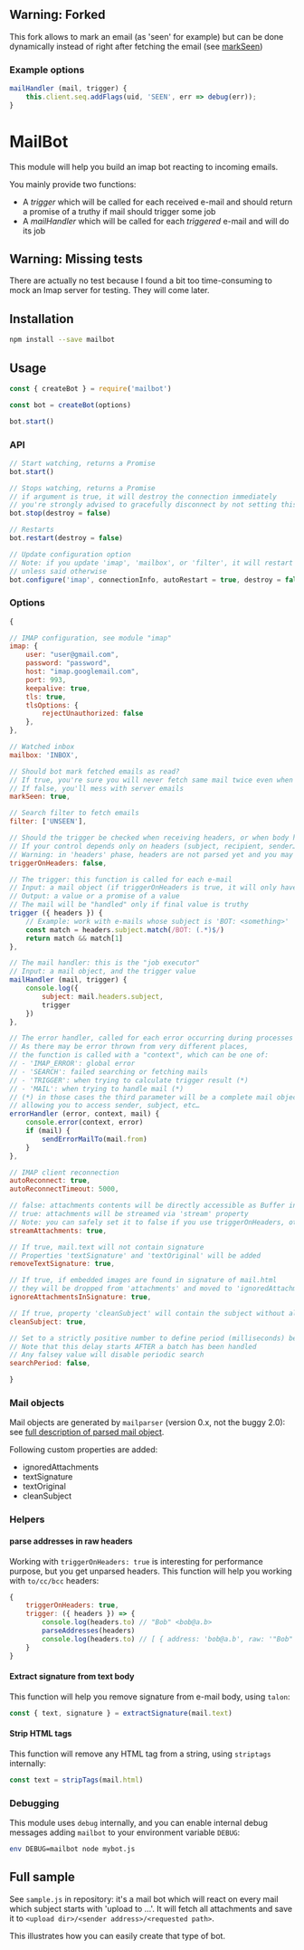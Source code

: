 ## Warning: Forked

This fork allows to mark an email (as 'seen' for example) but can be done dynamically instead of right after fetching the email (see [markSeen](#options))

### Example options

```js
mailHandler (mail, trigger) {
	this.client.seq.addFlags(uid, 'SEEN', err => debug(err));
}	
```

# MailBot

This module will help you build an imap bot reacting to incoming emails.

You mainly provide two functions:

* A *trigger* which will be called for each received e-mail and should return a promise of a truthy if mail should trigger some job
* A *mailHandler* which will be called for each *triggered* e-mail and will do its job

## Warning: Missing tests

There are actually no test because I found a bit too time-consuming to mock an Imap server for testing. They will come later.

## Installation

```sh
npm install --save mailbot
```

## Usage

```js
const { createBot } = require('mailbot')

const bot = createBot(options)

bot.start()
```

### API

```js
// Start watching, returns a Promise
bot.start()

// Stops watching, returns a Promise
// if argument is true, it will destroy the connection immediately
// you're strongly advised to gracefully disconnect by not setting this parameter
bot.stop(destroy = false)

// Restarts
bot.restart(destroy = false)

// Update configuration option
// Note: if you update 'imap', 'mailbox', or 'filter', it will restart the bot
// unless said otherwise
bot.configure('imap', connectionInfo, autoRestart = true, destroy = false)
```

### Options

```js
{

// IMAP configuration, see module "imap"
imap: {
	user: "user@gmail.com",
	password: "password",
	host: "imap.googlemail.com",
	port: 993,
	keepalive: true,
	tls: true,
	tlsOptions: {
		rejectUnauthorized: false
	},
},

// Watched inbox
mailbox: 'INBOX',

// Should bot mark fetched emails as read?
// If true, you're sure you will never fetch same mail twice even when restarting
// If false, you'll mess with server emails
markSeen: true,

// Search filter to fetch emails
filter: ['UNSEEN'],

// Should the trigger be checked when receiving headers, or when body has been parsed?
// If your control depends only on headers (subject, recipient, sender…), you can set it to true
// Warning: in 'headers' phase, headers are not parsed yet and you may need helpers
triggerOnHeaders: false,

// The trigger: this function is called for each e-mail
// Input: a mail object (if triggerOnHeaders is true, it will only have 'headers' property)
// Output: a value or a promise of a value
// The mail will be "handled" only if final value is truthy
trigger ({ headers }) {
	// Example: work with e-mails whose subject is 'BOT: <something>'
	const match = headers.subject.match(/BOT: (.*)$/)
	return match && match[1]
},

// The mail handler: this is the "job executor"
// Input: a mail object, and the trigger value
mailHandler (mail, trigger) {
	console.log({
		subject: mail.headers.subject,
		trigger
	})
},

// The error handler, called for each error occurring during processes
// As there may be error thrown from very different places,
// the function is called with a "context", which can be one of:
// - 'IMAP_ERROR': global error
// - 'SEARCH': failed searching or fetching mails
// - 'TRIGGER': when trying to calculate trigger result (*)
// - 'MAIL': when trying to handle mail (*)
// (*) in those cases the third parameter will be a complete mail object
// allowing you to access sender, subject, etc…
errorHandler (error, context, mail) {
	console.error(context, error)
	if (mail) {
		sendErrorMailTo(mail.from)
	}
},

// IMAP client reconnection
autoReconnect: true,
autoReconnectTimeout: 5000,

// false: attachments contents will be directly accessible as Buffer in 'content' property
// true: attachments will be streamed via 'stream' property
// Note: you can safely set it to false if you use triggerOnHeaders, otherwise you should work with streams
streamAttachments: true,

// If true, mail.text will not contain signature
// Properties 'textSignature' and 'textOriginal' will be added
removeTextSignature: true,

// If true, if embedded images are found in signature of mail.html
// they will be dropped from 'attachments' and moved to 'ignoredAttachments'
ignoreAttachmentsInSignature: true,

// If true, property 'cleanSubject' will contain the subject without all messy prefixes
cleanSubject: true,

// Set to a strictly positive number to define period (milliseconds) between automatic search
// Note that this delay starts AFTER a batch has been handled
// Any falsey value will disable periodic search
searchPeriod: false,

}
```

### Mail objects

Mail objects are generated by `mailparser` (version 0.x, not the buggy 2.0): see [full description of parsed mail object](https://github.com/andris9/mailparser/tree/v0.6.2#parsed-mail-object).

Following custom properties are added:

* ignoredAttachments
* textSignature
* textOriginal
* cleanSubject

### Helpers

#### parse addresses in raw headers

Working with ``triggerOnHeaders: true`` is interesting for performance purpose, but you get unparsed headers. This function will help you working with `to/cc/bcc` headers:

```js
{
	triggerOnHeaders: true,
	trigger: ({ headers }) => {
		console.log(headers.to) // "Bob" <bob@a.b>
		parseAddresses(headers)
		console.log(headers.to) // [ { address: 'bob@a.b', raw: '"Bob" <bob@a.b>', phrase: '"Bob"' } ]
	}
}
```

#### Extract signature from text body

This function will help you remove signature from e-mail body, using `talon`:

```js
const { text, signature } = extractSignature(mail.text)
```

#### Strip HTML tags

This function will remove any HTML tag from a string, using `striptags` internally:

```js
const text = stripTags(mail.html)
```

### Debugging

This module uses `debug` internally, and you can enable internal debug messages adding `mailbot` to your environment variable `DEBUG`:

```sh
env DEBUG=mailbot node mybot.js
```

## Full sample

See `sample.js` in repository: it's a mail bot which will react on every mail which subject starts with 'upload to …'. It will fetch all attachments and save it to `<upload dir>/<sender address>/<requested path>`.

This illustrates how you can easily create that type of bot.
